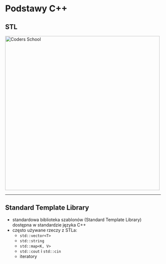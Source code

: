 <!-- .slide: data-background="#111111" -->

# Podstawy C++

## STL

<a href="https://coders.school">
    <img width="500" data-src="../img/coders_school_logo.png" alt="Coders School" class="plain">
</a>

___

## Standard Template Library

* <!-- .element: class="fragment fade-in" --> standardowa biblioteka szablonów (Standard Template Library) dostępna w standardzie języka C++
* <!-- .element: class="fragment fade-in" --> często używane rzeczy z STLa:
  * `std::vector<T>`
  * `std::string`
  * `std::map<K, V>`
  * `std::cout` i `std::cin`
  * iteratory
